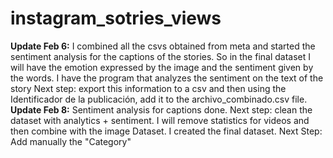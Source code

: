 # instagram_sotries_views

**Update Feb 6:** I combined all the csvs obtained from meta and started the sentiment analysis for the captions of the stories. So in the final dataset I will have the emotion expressed by the image and the sentiment given by the words. 
I have the program that analyzes the sentiment on the text of the story
Next step: export this information to a csv and then using the Identificador de la publicación, add it to the archivo_combinado.csv file.
**Update Feb 8:** Sentiment analysis for captions done. Next step: clean the dataset with analytics + sentiment. I will remove statistics for videos and then combine with the image Dataset.
I created the final dataset. Next Step: Add manually the "Category"